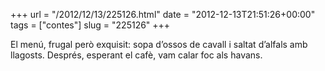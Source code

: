+++
url = "/2012/12/13/225126.html"
date = "2012-12-13T21:51:26+00:00"
tags = ["contes"]
slug = "225126"
+++

El menú, frugal però exquisit: sopa d’ossos de cavall i saltat d’alfals amb llagosts. Després, esperant el cafè, vam calar foc als havans.
